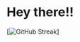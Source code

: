 # Hey there!!

[![GitHub Streak](https://github-readme-streak-stats.herokuapp.com/?user=Suhani885&theme=dark&border_radius=10&background=black&stroke=white&currStreakLabel=green)]

